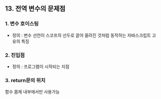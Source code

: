 ## 13. 전역 변수의 문제점



### 1. 변수 호이스팅

- 정의 : 변수 선언이 스코프의 선두로 끌어 올려진 것처럼 동작하는 자바스크립트 고유의 특징



### 2. 진입점

- 정의 : 프로그램이 시작되는 지점



### 3. return문의 위치

함수 몸체 내부에서만 사용가능

